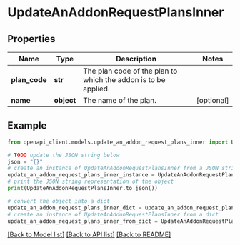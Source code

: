# UpdateAnAddonRequestPlansInner


## Properties

Name | Type | Description | Notes
------------ | ------------- | ------------- | -------------
**plan_code** | **str** | The plan code of the plan to which the addon is to be applied. | 
**name** | **object** | The name of the plan. | [optional] 

## Example

```python
from openapi_client.models.update_an_addon_request_plans_inner import UpdateAnAddonRequestPlansInner

# TODO update the JSON string below
json = "{}"
# create an instance of UpdateAnAddonRequestPlansInner from a JSON string
update_an_addon_request_plans_inner_instance = UpdateAnAddonRequestPlansInner.from_json(json)
# print the JSON string representation of the object
print(UpdateAnAddonRequestPlansInner.to_json())

# convert the object into a dict
update_an_addon_request_plans_inner_dict = update_an_addon_request_plans_inner_instance.to_dict()
# create an instance of UpdateAnAddonRequestPlansInner from a dict
update_an_addon_request_plans_inner_from_dict = UpdateAnAddonRequestPlansInner.from_dict(update_an_addon_request_plans_inner_dict)
```
[[Back to Model list]](../README.md#documentation-for-models) [[Back to API list]](../README.md#documentation-for-api-endpoints) [[Back to README]](../README.md)


